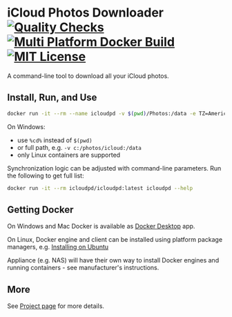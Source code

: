 # iCloud Photos Downloader [![Quality Checks](https://github.com/icloud-photos-downloader/icloud_photos_downloader/workflows/Quality%20Checks/badge.svg)](https://github.com/icloud-photos-downloader/icloud_photos_downloader/actions/workflows/quality-checks.yml) [![Multi Platform Docker Build](https://github.com/icloud-photos-downloader/icloud_photos_downloader/workflows/Docker%20Build/badge.svg)](https://github.com/icloud-photos-downloader/icloud_photos_downloader/actions/workflows/docker-build.yml) [![MIT License](https://img.shields.io/badge/license-MIT-blue.svg)](LICENSE.md)

A command-line tool to download all your iCloud photos.

## Install, Run, and Use

``` sh
docker run -it --rm --name icloudpd -v $(pwd)/Photos:/data -e TZ=America/Los_Angeles icloudpd/icloudpd:latest icloudpd --directory /data --username my@email.address --watch-with-interval 3600
```

On Windows:

- use `%cd%` instead of `$(pwd)`
- or full path, e.g. `-v c:/photos/icloud:/data`
- only Linux containers are supported

Synchronization logic can be adjusted with command-line parameters. Run the following to get full list:
``` sh 
docker run -it --rm icloudpd/icloudpd:latest icloudpd --help
``` 

## Getting Docker

On Windows and Mac Docker is available as [Docker Desktop](https://www.docker.com/products/docker-desktop/) app.

On Linux, Docker engine and client can be installed using platform package managers, e.g. [Installing on Ubuntu](https://www.digitalocean.com/community/tutorials/how-to-install-and-use-docker-on-ubuntu-20-04)

Appliance (e.g. NAS) will have their own way to install Docker engines and running containers - see manufacturer's instructions.

## More

See [Project page](https://github.com/icloud-photos-downloader/icloud_photos_downloader/) for more details.
